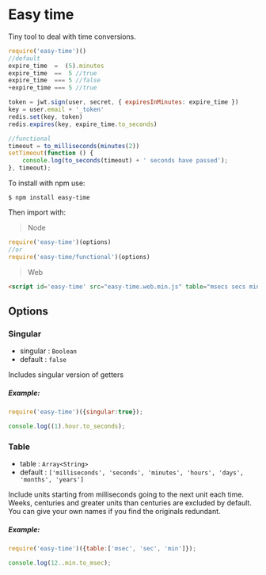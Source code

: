 Easy time
===========================

Tiny tool to deal with time conversions.

```js
require('easy-time')()
//default
expire_time  =  (5).minutes
expire_time  ==  5 //true
expire_time  === 5 //false
+expire_time === 5 //true

token = jwt.sign(user, secret, { expiresInMinutes: expire_time })
key = user.email + '_token'
redis.set(key, token)
redis.expires(key, expire_time.to_seconds)

//functional
timeout = to_milliseconds(minutes(2))
setTimeout(function () {
	console.log(to_seconds(timeout) + ' seconds have passed');
}, timeout);
```

To install with npm use:
```
$ npm install easy-time
```

Then import with:
> Node

```js
require('easy-time')(options)
//or
require('easy-time/functional')(options)
```

>Web

```html
<script id='easy-time' src="easy-time.web.min.js" table="msecs secs mins" singular="true"></script>
```

## Options

### Singular
- singular : `Boolean`
- default : `false`

Includes singular version of getters

##### Example:
```js
require('easy-time')({singular:true});

console.log((1).hour.to_seconds);
```
### Table
- table : `Array<String>`
- default : `['milliseconds', 'seconds', 'minutes', 'hours', 'days', 'months', 'years']`

Include units starting from milliseconds going to the next unit each time.
Weeks, centuries and greater units than centuries are excluded by default.
You can give your own names if you find the originals redundant.

##### Example:
```js
require('easy-time')({table:['msec', 'sec', 'min']});

console.log(12..min.to_msec);
```